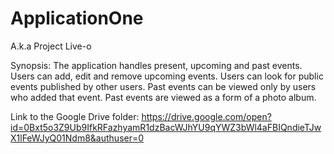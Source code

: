 # ApplicationOne
A.k.a Project Live-o

Synopsis:
The application handles present, upcoming and past events. Users can add, edit and remove upcoming events. Users can look for public events published by other users. Past events can be viewed only by users who added that event. Past events are viewed as a form of a photo album.

Link to the Google Drive folder: https://drive.google.com/open?id=0Bxt5o3Z9Ub9IfkRFazhyamR1dzBacWJhYU9qYWZ3bWl4aFBIQndieTJwX1lFeWJyQ01Ndm8&authuser=0


